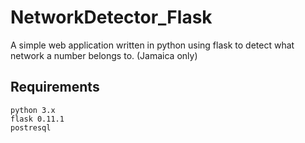 # NetworkDetector_Flask
A simple web application written in python using flask to detect what network a number belongs to. (Jamaica only)

## Requirements
```
python 3.x
flask 0.11.1
postresql
```
